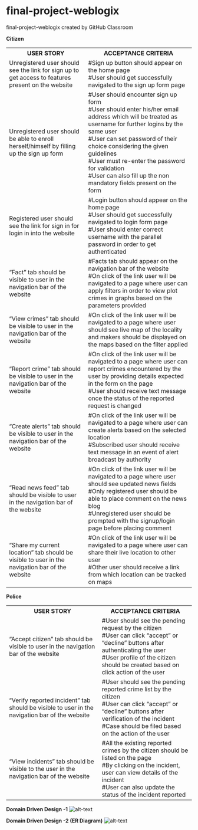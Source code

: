 # final-project-weblogix
final-project-weblogix created by GitHub Classroom

**Citizen**

<table class="tg">
  <tr>
    <th class="tg-0pky">USER STORY</th>
    <th class="tg-c3ow">ACCEPTANCE CRITERIA</th>
  </tr>
  <tr>
    <td class="tg-0pky">Unregistered user should see the link for sign up to get access to features present on the website</td>
    <td class="tg-0pky">#Sign up button should appear on the home page<br>#User should get successfully navigated to the sign up form page</td>
  </tr>
  <tr>
    <td class="tg-0pky">Unregistered user should be able to enroll herself/himself by filling up the sign up form</td>
    <td class="tg-0pky">#User should encounter sign up form<br>#User should enter his/her email address which will be treated as username for further logins by the same user<br>#User can set password of their choice considering the given guidelines<br>#User must re-enter the password for validation<br>#User can also fill up the non mandatory fields present on the form</td>
  </tr>
  <tr>
    <td class="tg-0pky">Registered user should see the link for sign in for login in into the website</td>
    <td class="tg-0pky">#Login button should appear on the home page<br>#User should get successfully  navigated to login form page<br>#User should enter correct username with the parallel password in order to get authenticated</td>
  </tr>
  <tr>
    <td class="tg-0pky">“Fact” tab should be visible to user in the navigation bar of the website</td>
    <td class="tg-0pky">#Facts tab should appear on the navigation bar of the website<br>#On click of the link user will be navigated to a page where user can apply filters in order to view plot crimes in graphs based on the parameters provided</td>
  </tr>
  <tr>
    <td class="tg-0pky">“View crimes” tab should be visible to user in the navigation bar of the website</td>
    <td class="tg-0pky">#On click of the link user will be navigated to a page where user should see live map of the locality and makers should be displayed on the maps based on the filter applied</td>
  </tr>
  <tr>
    <td class="tg-0pky">“Report crime” tab should be visible to user in the navigation bar of the website</td>
    <td class="tg-0pky">#On click of the link user will be navigated to a page where user can report crimes encountered by the user by providing details expected in the form on the page<br>#User should receive text message once the status of the reported request is changed</td>
  </tr>
  <tr>
    <td class="tg-0pky">“Create alerts” tab should be visible to user in the navigation bar of the website</td>
    <td class="tg-0pky">#On click of the link user will be navigated to a page where user can create alerts based on the selected location <br>#Subscribed user should receive text message in an event of alert broadcast by authority</td>
  </tr>
  <tr>
    <td class="tg-0pky">“Read news feed” tab should be visible to user in the navigation bar of the website</td>
    <td class="tg-0pky">#On click of the link user will be navigated to a page where user should see updated news fields <br>#Only registered user should be able to place comment on the news blog<br>#Unregistered user should be prompted with the signup/login page before placing comment</td>
  </tr>
  <tr>
    <td class="tg-0pky">“Share my current location” tab should be visible to user in the navigation bar of the website</td>
    <td class="tg-0pky">#On click of the link user will be navigated to a page where user can share their live location to other user<br>#Other user should receive a link from which  location can be tracked on maps</td>
  </tr>
</table>

**Police**

<table class="tg">
  <tr>
    <th class="tg-0pky">USER STORY</th>
    <th class="tg-c3ow">ACCEPTANCE CRITERIA</th>
  </tr>
  <tr>
    <td class="tg-0pky">“Accept citizen” tab should be visible to user in the navigation bar of the website<br></td>
    <td class="tg-0pky">#User should see the pending request by the citizen <br>#User can click “accept” or “decline” buttons after authenticating the user<br>#User profile of the citizen should be created based on click action of the user<br></td>
  </tr>
  <tr>
    <td class="tg-0pky">“Verify reported incident” tab should be visible to user in the navigation bar of the website<br></td>
    <td class="tg-0pky">#User should see the pending reported crime list by the citizen<br>#User can click “accept” or “decline” buttons after verification of  the incident <br>#Case should be filed based on the action of the user<br></td>
  </tr>
  <tr>
    <td class="tg-0pky">“View incidents” tab should be visible to the user in the navigation bar of the website<br></td>
    <td class="tg-0pky">#All the existing reported crimes by the citizen should be listed on the page<br>#By clicking on the incident, user can view details of the incident<br>#User can also update the status of the incident reported<br></td>
  </tr>
</table>

**Domain Driven Design -1**
![alt-text](https://github.com/neu-mis-info6150-fall-2018/final-project-weblogix/blob/master/Web%20Assignment.svg)

**Domain Driven Design -2 (ER Diagram)**
![alt-text](https://github.com/neu-mis-info6150-fall-2018/final-project-weblogix/blob/master/Web.svg)
